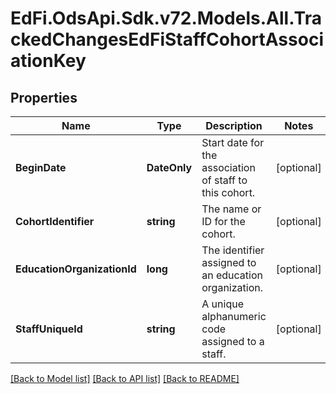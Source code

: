 # EdFi.OdsApi.Sdk.v72.Models.All.TrackedChangesEdFiStaffCohortAssociationKey

## Properties

Name | Type | Description | Notes
------------ | ------------- | ------------- | -------------
**BeginDate** | **DateOnly** | Start date for the association of staff to this cohort. | [optional] 
**CohortIdentifier** | **string** | The name or ID for the cohort. | [optional] 
**EducationOrganizationId** | **long** | The identifier assigned to an education organization. | [optional] 
**StaffUniqueId** | **string** | A unique alphanumeric code assigned to a staff. | [optional] 

[[Back to Model list]](../../README.md#documentation-for-models) [[Back to API list]](../../README.md#documentation-for-api-endpoints) [[Back to README]](../../README.md)

